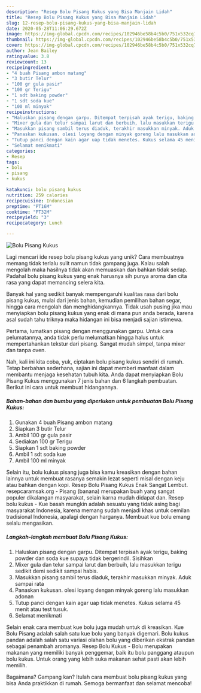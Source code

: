 ```yaml
---
description: "Resep Bolu Pisang Kukus yang Bisa Manjain Lidah"
title: "Resep Bolu Pisang Kukus yang Bisa Manjain Lidah"
slug: 12-resep-bolu-pisang-kukus-yang-bisa-manjain-lidah
date: 2020-05-28T11:06:29.672Z
image: https://img-global.cpcdn.com/recipes/102946be58b4c5b0/751x532cq70/bolu-pisang-kukus-foto-resep-utama.jpg
thumbnail: https://img-global.cpcdn.com/recipes/102946be58b4c5b0/751x532cq70/bolu-pisang-kukus-foto-resep-utama.jpg
cover: https://img-global.cpcdn.com/recipes/102946be58b4c5b0/751x532cq70/bolu-pisang-kukus-foto-resep-utama.jpg
author: Jean Bailey
ratingvalue: 3.8
reviewcount: 13
recipeingredient:
- "4 buah Pisang ambon matang"
- "3 butir Telur"
- "100 gr gula pasir"
- "100 gr Terigu"
- "1 sdt baking powder"
- "1 sdt soda kue"
- "100 ml minyak"
recipeinstructions:
- "Haluskan pisang dengan garpu. Ditempat terpisah ayak terigu, baking powder dan soda kue supaya tidak bergerindil. Sisihkan"
- "Mixer gula dan telur sampai larut dan berbuih, lalu masukkan terigu sedikit demi sedikit sampai habis."
- "Masukkan pisang sambil terus diaduk, terakhir masukkan minyak. Aduk sampai rata"
- "Panaskan kukusan. olesi loyang dengan minyak goreng lalu masukkan adonan"
- "Tutup panci dengan kain agar uap tidak menetes. Kukus selama 45 menit atau test tusuk."
- "Selamat menikmati"
categories:
- Resep
tags:
- bolu
- pisang
- kukus

katakunci: bolu pisang kukus 
nutrition: 259 calories
recipecuisine: Indonesian
preptime: "PT16M"
cooktime: "PT32M"
recipeyield: "3"
recipecategory: Lunch

---
```



![Bolu Pisang Kukus](https://img-global.cpcdn.com/recipes/102946be58b4c5b0/751x532cq70/bolu-pisang-kukus-foto-resep-utama.jpg)

Lagi mencari ide resep bolu pisang kukus yang unik? Cara membuatnya memang tidak terlalu sulit namun tidak gampang juga. Kalau salah mengolah maka hasilnya tidak akan memuaskan dan bahkan tidak sedap. Padahal bolu pisang kukus yang enak harusnya sih punya aroma dan cita rasa yang dapat memancing selera kita.

Banyak hal yang sedikit banyak mempengaruhi kualitas rasa dari bolu pisang kukus, mulai dari jenis bahan, kemudian pemilihan bahan segar, hingga cara mengolah dan menghidangkannya. Tidak usah pusing jika mau menyiapkan bolu pisang kukus yang enak di mana pun anda berada, karena asal sudah tahu triknya maka hidangan ini bisa menjadi sajian istimewa.

Pertama, lumatkan pisang dengan menggunakan garpu. Untuk cara pelumatannya, anda tidak perlu melumatkan hingga halus untuk mempertahankan tekstur dari pisang. Sangat mudah simpel, tanpa mixer dan tanpa oven.


Nah, kali ini kita coba, yuk, ciptakan bolu pisang kukus sendiri di rumah. Tetap berbahan sederhana, sajian ini dapat memberi manfaat dalam membantu menjaga kesehatan tubuh kita. Anda dapat menyiapkan Bolu Pisang Kukus menggunakan 7 jenis bahan dan 6 langkah pembuatan. Berikut ini cara untuk membuat hidangannya.

<!--inarticleads1-->

##### Bahan-bahan dan bumbu yang diperlukan untuk pembuatan Bolu Pisang Kukus:

1. Gunakan 4 buah Pisang ambon matang
1. Siapkan 3 butir Telur
1. Ambil 100 gr gula pasir
1. Sediakan 100 gr Terigu
1. Siapkan 1 sdt baking powder
1. Ambil 1 sdt soda kue
1. Ambil 100 ml minyak


Selain itu, bolu kukus pisang juga bisa kamu kreasikan dengan bahan lainnya untuk membuat rasanya semakin lezat seperti misal dengan keju atau bahkan dengan kopi. Resep Bolu Pisang Kukus Enak Sangat Lembut. resepcaramsak.org - Pisang (banana) merupakan buah yang sangat populer dikalangan masyarakat, selain karna mudah didapat dan. Resep bolu kukus - Kue basah mungkin adalah sesuatu yang tidak asing bagi masyarakat Indonesia, karena memang sudah menjadi khas untuk cemilan tradisional Indonesia, apalagi dengan harganya. Membuat kue bolu emang selalu mengasikan. 

<!--inarticleads2-->

##### Langkah-langkah membuat Bolu Pisang Kukus:

1. Haluskan pisang dengan garpu. Ditempat terpisah ayak terigu, baking powder dan soda kue supaya tidak bergerindil. Sisihkan
1. Mixer gula dan telur sampai larut dan berbuih, lalu masukkan terigu sedikit demi sedikit sampai habis.
1. Masukkan pisang sambil terus diaduk, terakhir masukkan minyak. Aduk sampai rata
1. Panaskan kukusan. olesi loyang dengan minyak goreng lalu masukkan adonan
1. Tutup panci dengan kain agar uap tidak menetes. Kukus selama 45 menit atau test tusuk.
1. Selamat menikmati


Selain enak cara membuat kue bolu juga mudah untuk di kreasikan. Kue Bolu Pisang adalah salah satu kue bolu yang banyak digemari. Bolu kukus pandan adalah salah satu variasi olahan bolu yang diberikan ekstrak pandan sebagai penambah aromanya. Resep Bolu Kukus - Bolu merupakan makanan yang memiliki banyak penggemar, baik itu bolu panggang ataupun bolu kukus. Untuk orang yang lebih suka makanan sehat pasti akan lebih memilih. 

Bagaimana? Gampang kan? Itulah cara membuat bolu pisang kukus yang bisa Anda praktikkan di rumah. Semoga bermanfaat dan selamat mencoba!

